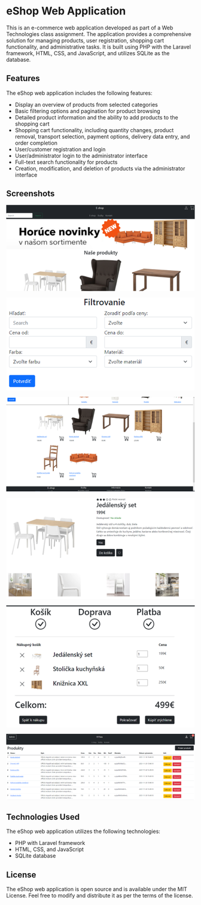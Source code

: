 # eShop Web Application

This is an e-commerce web application developed as part of a Web Technologies class assignment. The application provides a comprehensive solution for managing products, user registration, shopping cart functionality, and administrative tasks. It is built using PHP with the Laravel framework, HTML, CSS, and JavaScript, and utilizes SQLite as the database.

## Features

The eShop web application includes the following features:

- Display an overview of products from selected categories
- Basic filtering options and pagination for product browsing
- Detailed product information and the ability to add products to the shopping cart
- Shopping cart functionality, including quantity changes, product removal, transport selection, payment options, delivery data entry, and order completion
- User/customer registration and login
- User/administrator login to the administrator interface
- Full-text search functionality for products
- Creation, modification, and deletion of products via the administrator interface

## Screenshots

![Screenshot of the eShop Homepage](images/home.jpg)

![Screenshot of the eShop Homepage](images/filters.jpg)

![Screenshot of the eShop Homepage](images/products.jpg)

![Screenshot of the eShop Homepage](images/product.jpg)

![Screenshot of the eShop Homepage](images/cart.jpg)

![Screenshot of the eShop Homepage](images/admin.jpg)

## Technologies Used

The eShop web application utilizes the following technologies:

- PHP with Laravel framework
- HTML, CSS, and JavaScript
- SQLite database

## License

The eShop web application is open source and is available under the MIT License. Feel free to modify and distribute it as per the terms of the license.
 
